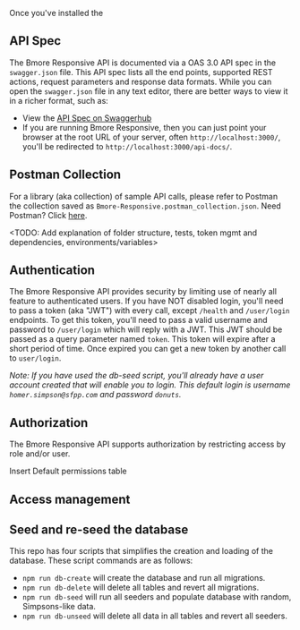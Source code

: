 Once you've installed the


## API Spec
The Bmore Responsive API is documented via a OAS 3.0 API spec in the `swagger.json` file.  This API spec lists all the end points, supported REST actions, request parameters and response data formats.  While you can open the `swagger.json` file in any text editor, there are better ways to view it in a richer format, such as:

- View the [API Spec on Swaggerhub](https://app.swaggerhub.com/apis/codeforbaltimore/bmoreResponsive)
- If you are running Bmore Responsive, then you can just point your browser at the root URL of your server, often `http://localhost:3000/`, you'll be redirected to `http://localhost:3000/api-docs/`.  

## Postman Collection

For a library (aka collection) of sample API calls, please refer to Postman the collection saved as `Bmore-Responsive.postman_collection.json`.  Need Postman? Click [here](https://www.postman.com/downloads/).

<TODO: Add explanation of folder structure, tests, token mgmt and dependencies, environments/variables>

## Authentication

The Bmore Responsive API provides security by limiting use of nearly all feature to authenticated users.   If you have NOT disabled login, you'll need to pass a token (aka "JWT") with every call, except `/health` and `/user/login` endpoints.  To get this token, you'll need to pass a valid username and password to `/user/login` which will reply with a JWT.  This JWT should be passed as a query parameter named `token`. This token will expire after a short period of time. Once expired you can get a new token by another call to `user/login`.

_Note: If you have used the db-seed script, you'll already have a user account created that will enable you to login.  This default login is username `homer.simpson@sfpp.com` and password `donuts`._

## Authorization

The Bmore Responsive API supports authorization by restricting access by role and/or user.


Insert Default permissions table



## Access management




## Seed and re-seed the database

This repo has four scripts that simplifies the creation and loading of the database.   These script commands are as follows:

- `npm run db-create` will create the database and run all migrations.
- `npm run db-delete` will delete all tables and revert all migrations.
- `npm run db-seed` will run all seeders and populate database with random, Simpsons-like data.
- `npm run db-unseed` will delete all data in all tables and revert all seeders.
